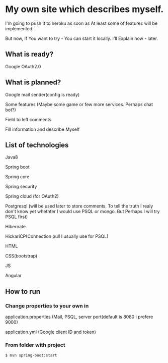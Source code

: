 # My own site which describes myself.

I'm going to push It to heroku as soon as At least some of features will be implemented.

But now, If You want to try - You can start it locally. I'll Explain how - later.

## What is ready?
Google OAuth2.0

## What is planned?
Google mail sender(config is ready)

Some features (Maybe some game or few more services. Perhaps chat bot?)

Field to left comments

Fill information and describe Myself

## List of technologies
Java8

Spring boot

Spring core

Spring security

Spring cloud (for OAuth2)

Postgresql (will be used later to store comments. 
To tell the truth I realy don't know yet whethter I would use PSQL or mongo. But Perhaps I will try PSQL first)

Hibernate

HickariCP(Connection pull I usually use for PSQL)

HTML

CSS(bootstrap)

JS

Angular

## How to run

### Change properties to your own  in 

application.properties (Mail, PSQL, server port(default is 8080 i prefere 9000)

application.yml (Google client ID and token)

### From folder with project

```sh
$ mvn spring-boot:start
```
